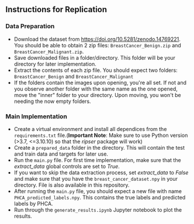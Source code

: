## Instructions for Replication

### Data Preparation
- Download the dataset from https://doi.org/10.5281/zenodo.14769221. You should be able to obtain 2 zip files: `BreastCancer_Benign.zip` and `BreastCancer_Malignant.zip`.
- Save downloaded files in a folder/directory. This folder will be your directory for later implementation.
- Extract the contents of each zip file. You should expect two folders: `BreastCancer_Benign` and `BreastCancer_Malignant`
- If the folders contain the images upon opening, you're all set. If not and you observe another folder with the same name as the one opened, move the "inner" folder to your directory. Upon moving, you won't be needing the now empty folders.

### Main Implementation
- Create a virtual environment and install all dependices from the `requirements.txt` file.(**Important Note**: Make sure to use Python version (>3.7, <=3.10.10) so that the _ripser_ package will work)
- Create a `prepared_data` folder in the directory. This will contain the test and train data and targets for later use.
- Run the `main.py` file. For first time implementation, make sure that the _extract_data_ global controls are set to _True_.
- If you want to skip the data extraction process, set _extract_data_ to _False_ and make sure that you have the `breast_cancer_dataset.npy` in your directory. File is also available in this repository.
- After running the `main.py` file, you should expect a new file with name `PHCA_predicted_labels.npy`. This contains the true labels and predicted labels by PHCA.
- Run through the `generate_results.ipynb` Jupyter notebook to plot the results.

